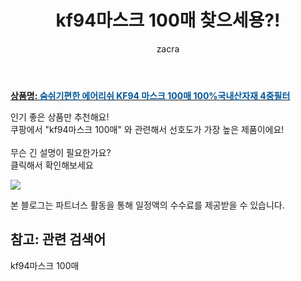 ﻿---
layout: post
title:  "kf94마스크 100매 찾으세용?!"
author: zacra
categories: [ 아이템 ]
tags: [kf94마스크 100매]
image: https://static.coupangcdn.com/image/vendor_inventory/1249/36992658d7cec850b411efcdc32f5d3dac7a6bca3448b9d0015a77fa3127.jpg 
description: "쿠팡에서 kf94마스크 100매 관련 키워드로 가장 고객 선호도가 높은 제품이랍니다."
rating: 4.5
---

<a href="https://link.coupang.com/re/AFFSDP?lptag=AF8407795&pageKey=4549533687&itemId=5519755367&vendorItemId=73596868406&traceid=V0-153-36020085561f0978"><b>상품명: <font color='#01579B'>숨쉬기편한 에어리쉬 KF94 마스크 100매 100%국내산자재 4중필터</font></b></a>

인기 좋은 상품만 추천해요!<br/>
쿠팡에서 "kf94마스크 100매" 와 관련해서 선호도가 가장 높은 제품이에요!<br/><br/>
무슨 긴 설명이 필요한가요?  
클릭해서 확인해보세요


<a href="https://link.coupang.com/re/AFFSDP?lptag=AF8407795&pageKey=4549533687&itemId=5519755367&vendorItemId=73596868406&traceid=V0-153-36020085561f0978"><img src="https://thumbnail10.coupangcdn.com/thumbnails/remote/q89/image/vendor_inventory/e11d/10331ad67ed40fa8cb98f0f625398d8beb53ac0ff91d2308de689d3cc347.jpeg"></a> 

본 블로그는 파트너스 활동을 통해 일정액의 수수료를 제공받을 수 있습니다.

## 참고: 관련 검색어    
kf94마스크 100매